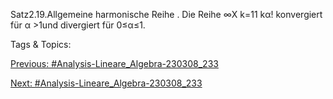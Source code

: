 Satz2.19.Allgemeine harmonische Reihe . Die Reihe
 ∞X
k=11
kα!
konvergiert für α >1und divergiert für 0≤α≤1.

   Tags & Topics:
   

[Previous: #Analysis-Lineare_Algebra-230308_233](Analysis-Lineare_Algebra-230308_233.md)

[Next: #Analysis-Lineare_Algebra-230308_233](Analysis-Lineare_Algebra-230308_233.md)
